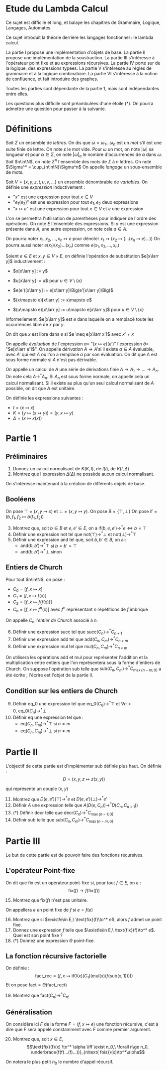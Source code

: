 # Etude du Lambda Calcul

Ce sujet est difficile et long, et balaye les chapitres de Grammaire, Logique, Langages, Automates.

Ce sujet introduit la théorie derrière les langages fonctionnel : le lambda calcul.

La partie I propose une implémentation d'objets de base.
La partie II propose une implémentation de la soustraction.
La partie III s'intéresse à l'opérateur point fixe et au expressions récursives.
La partie IV porte sur de la logique, des expressions typées.
La partie V s'intéresse au règles de grammaire et à la logique combinatoire.
La partie VI s'intéresse à la notion de confluence, et fait introduire des graphes.

Toutes les parties sont dépendante de la partie 1, mais sont indépendantes entre elles.

Les questions plus difficile sont préambulées d'une étoile (*).
On pourra admettre une question pour passer à la suivante.

# Définitions

Soit $\Sigma$ un ensemble de *lettres*. On dis que $\omega=\omega_1...\omega_n$ est un *mot* s'il est une suite finie de lettre. On note $\varepsilon$ le mot vide.
 Pour $\omega$ un mot, on note $|\omega|$ sa longueur et pour $\alpha\in\Sigma$, on note $|\omega|_\alpha$ le nombre d'occurrences de $\alpha$ dans $\omega$.
 Soit $n\in\N$, on note $\Sigma^n$ l'ensemble des mots de $\Sigma$ à $n$ lettres. On note $\Sigma^* = \cup_{n\in\N}\Sigma^n$
On appelle *langage* un sous-ensemble de mots.

Soit $V=\{x,y,z,t,u,v,...\}$ un ensemble dénombrable de *variables*.
On définie une *expression* inductivement :
 - "$x$" est une expression pour tout $x\in V$
 - "$e_1(e_2)$" est une expression pour tout $e_1,e_2$ deux expressions
 - "$x\mapsto e$" est une expression pour tout $x\in V$ et $e$ une expression

L'on se permettra l'utilisation de parenthèses pour indiquer de l'ordre des opérations. On note $E$ l'ensemble des expressions. Si $a$ est une expression présente dans $A$, une autre expression, on note cela $a\in A$.

On pourra noter $x_1,x_2,...,x_n\mapsto e$ pour dénoter $x_1\mapsto (x_2\mapsto(...(x_n\mapsto e)...))$
On pourra aussi noter $e(x_1)(x_2)...(x_n)$ comme $e(x_1,x_2,...,x_n)$

Soient $e\in E$ et $x,y\in V\times E$, on définie l'opération de substitution $e[x\larr y]$ inductivement :
 - $x[x\larr y] := y$
 
  - $u[x\larr y] := u$ pour $u\in V\setminus \{x\}$
  - $e(e')[x\larr y] := e[x\larr y]\Big(e'[x\larr y]\Big)$
  - $(x\mapsto e)[x\larr y] := x\mapsto e$
  - $(u\mapsto e)[x\larr y] := u\mapsto e[x\larr y]$ pour $u\in V\setminus \{x\}$

Informellement, $e[x\larr y]$ est $e$ dans laquelle on a remplacé toute les occurrences libre de $x$ par $y$.

On dit que $x$ est libre dans $e$ si $e \neq e[x\larr x']$ avec $x' \ne x$

On appelle *évaluation* de l'expression $a =$ "$(x\mapsto e)(e')$" l'expression $â=$ "$e[x\larr e']$".
On appelle *dérivation* $A\to A'$si il existe $a\in A$ évaluable, avec $A'$ qui est $A$ ou l'on a remplacé $a$ par son évaluation. On dit que $A$ est sous forme normale si $A$ n'est pas dérivable.

On appelle un calcul de $A$ une série de dérivations finie $A\to A_1 \to ... \to A_n$. On note cela $A\to^* A_n$. Si $A_n$ est sous forme normale, on appelle cela un calcul normalisant. 
Si il existe au plus qu'un seul calcul normalisant de $A$ possible, on dit que $A$ est unitaire.

On définie les expressions suivantes :
 - $I = (x\mapsto x)$
 - $K =  (y\mapsto (x\mapsto y)) = (y,x\mapsto y)$
 - $\Delta = (x\mapsto x(x))$

# Partie 1

## Préliminaires
1. Donnez un calcul normalisant de $K(K,I)$, de $I(I)$, de $K(I,\Delta)$
2. Montrez que l'expression $\Delta(\Delta)$ ne possède aucun calcul normalisant.

On s'intéresse maintenant à la création de différents objets de base.
## Booléens
On pose $\top = (x,y\mapsto x)$ et $\bot = (x,y\mapsto y)$. On pose $B=\{\top,\bot\}$
On pose $\text{if} = (b,f_1,f_2\mapsto b(f_1,f_2))$

3. Montrez que, soit $b\in B$ et $e,e'\in E$, on a $\text{if}(b,e,e') \to^* e \iff b = \top$
4. Définir une expression $\text{not}$ tel que $\text{not}(\top) \to^* \bot$ et $\text{not}(\bot) \to^* \top$
5. Définir une expression $\text{and}$ tel que, soit $b,b'\in B$, on ai:
   * $\text{and}(b,b') \to^* \top$  si $b=b'=\top$
   * $\text{and}(b,b') \to^* \bot$  sinon

## Entiers de Church

Pour tout $n\in\N$, on pose :
 - $C_0 = [f,x\mapsto x]$
 - $C_1 = [f,x\mapsto f(x)]$
 - $C_2 = [f,x\mapsto f(f(x))]$
 - $C_n = [f,x\mapsto f^n(x)]$ avec $f^n$ représentant $n$ répétitions de $f$ imbriqué

On appelle $C_n$ l'*entier de Church* associé à $n$.

6. Définir une expression $\text{succ}$ tel que $\text{succ}(C_n)\to^* C_{n+1}$
7. Définir une expression $\text{add}$ tel que $\text{add}(C_n,C_m) \to^* C_{n+m}$
8. Définir une expression $\text{mul}$ tel que $\text{mul}(C_n,C_m) \to^* C_{n\times m}$

On utilisera les opérations $\text{add}$ et $\text{mul}$ pour représenter l'addition et la multiplication entre entiers que l'on représentera sous la forme d'entiers de Church.
On suppose l'opération $\text{sub}$ telle que $\text{sub}(C_n,C_m) \to^* C_{\max\{n-m;0\}}$ a été écrite ; l'écrire est l'objet de la partie II.

## Condition sur les entiers de Church
9. Définir $\text{eq\_0}$ une expression tel que $\text{eq\_0}(C_0)\to^* \top$ et $\forall n>0,\ \text{eq\_0}(C_n)\to^* \bot$ 
10. Définir $\text{eq}$ une expression tel que :
    * $\text{eq}(C_n,C_m) \to^* \top$ si $n=m$
    * $\text{eq}(C_n,C_m) \to^* \bot$ si $n\neq m$

# Partie II
L'objectif de cette partie est d'implémenter $\text{sub}$ définie plus haut.
On définie :
$$D = (x,y,z \mapsto z(x,y))$$

qui représente un couple $(x,y)$

11. Montrez que $D(e,e')(\top) \to^* e$ et  $D(e,e')(\bot) \to^* e'$
12. Définir $A$ une expression telle que $A(D(e,C_n)) \to^* D(C_n,C_{n+1}))$
13. (*) Définir $\text{decr}$ telle que $\text{decr}(C_n) \to^* C_{\max\{n-1;0\}}$
14. Définir $\text{sub}$ telle que $\text{sub}(C_n,C_m) \to^* C_{\max\{n-m;0\}}$ 

# Partie III
Le but de cette partie est de pouvoir faire des fonctions récursives.
## L'opérateur Point-fixe

On dit que $\text{fix}$ est un opérateur point-fixe si, pour tout $f\in E$, on a :
$$\text{fix}(f) \to f(\text{fix}(f))$$

15. Montrez que $\text{fix}(f)$ n'est pas unitaire.

On appellera $e$ un point fixe de $f$ si $e=f(e)$

16. Montrez que si $\exist!e\in E,\ \text{fix}(f)\to^* e$, alors $f$ admet un point fixe.
17. Donnez une expression $f$ telle que $\exist!e\in E,\ \text{fix}(f)\to^* e$. Quel est son point fixe ?
18. (*) Donnez une expression $\Theta$ point-fixe.

## La fonction récursive factorielle
On définie :
$$
\text{fact\_rec} = (f,x\mapsto \text{if0}(x)(C_1)(\text{mul}(x)(f(\text{sub}(x,1)))))
$$
Et on pose $\text{fact} = \Theta(\text{fact\_rect})$

19. Montrez que $\text{fact}(C_n) \to^* C_{n!}$

## Généralisation
On considère ici $F$ de la forme $F=(f,x\mapsto e)$ une fonction récursive, c'est à dire que F sera appelé constamment avec $F$ comme premier argument.

20. Montrez que, soit $x\in E$,
$$\text{fix}(f)(x) \to^* \alpha \iff \exist n_0,\ \forall n\ge n_0, \underbrace{f(f(...(f)...))}_{n\text{ fois}}(x)\to^*\alpha$$

On notera le plus petit $n_0$ le nombre d'appel récursif.
<!--stackedit_data:
eyJoaXN0b3J5IjpbLTIwNDI5OTc2NywtNTgzMjM3NzcwLDE1OT
k2MjE0NDAsLTk1MzQ5NDAxNiwxNTc5ODE1NTY1LDEyNjY5MzQz
NiwtMjczNjQ4NDk3LC0xMzEyMzYxODI4LDExNTcxNDY1NjIsMT
Y0NDU5ODU1OCwtMTkyNTgxMTc2LC0xNzU2NzcwMDE1LC0xNjI2
MDU4MDUzLC0xOTQ5NzQ2NDM2LC05MjU0ODIwNjYsLTE0Nzc4Mj
EzNDksLTIxMzcyNzUwNDUsMTAzMDgxMzk1MCw2NjE0MTE0NDQs
LTE5OTEzNTgwNTVdfQ==
-->